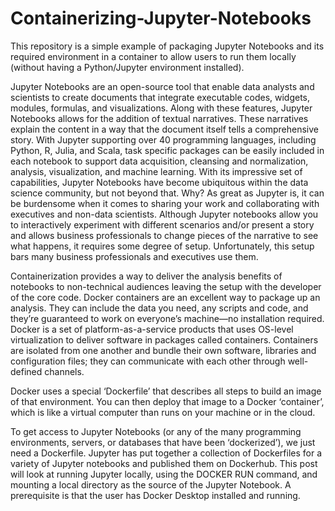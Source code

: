 # Containerizing-Jupyter-Notebooks
This repository is a simple example of packaging Jupyter Notebooks and its required environment in a container to allow users to run them locally (without having a Python/Jupyter environment installed).

Jupyter Notebooks are an open-source tool that enable data analysts and scientists to create documents that integrate executable codes, widgets, modules, formulas, and visualizations. Along with these features, Jupyter Notebooks allows for the addition of textual narratives. These narratives explain the content in a way that the document itself tells a comprehensive story. With Jupyter supporting over 40 programming languages, including Python, R, Julia, and Scala, task specific packages can be easily included in each notebook to support data acquisition, cleansing and normalization, analysis, visualization, and machine learning. With its impressive set of capabilities, Jupyter Notebooks have become ubiquitous within the data science community, but not beyond that. Why? As great as Jupyter is, it can be burdensome when it comes to sharing your work and collaborating with executives and non-data scientists.  Although Jupyter notebooks allow you to interactively experiment with different scenarios and/or present a story and allows business professionals to change pieces of the narrative to see what happens, it requires some degree of setup. Unfortunately, this setup bars many business professionals and executives use them.

Containerization provides a way to deliver the analysis benefits of notebooks to non-technical audiences leaving the setup with the developer of the core code. Docker containers are an excellent way to package up an analysis. They can include the data you need, any scripts and code, and they’re guaranteed to work on everyone’s machine—no installation required.
Docker is a set of platform-as-a-service products that uses OS-level virtualization to deliver software in packages called containers. Containers are isolated from one another and bundle their own software, libraries and configuration files; they can communicate with each other through well-defined channels.

Docker uses a special ‘Dockerfile’ that describes all steps to build an image of that environment. You can then deploy that image to a Docker ‘container’, which is like a virtual computer than runs on your machine or in the cloud.

To get access to Jupyter Notebooks (or any of the many programming environments, servers, or databases that have been ‘dockerized’), we just need a Dockerfile. Jupyter has put together a collection of Dockerfiles for a variety of Jupyter notebooks and published them on Dockerhub.  This post will look at running Jupyter locally, using the DOCKER RUN command, and mounting a local directory as the source of the Jupyter Notebook. A prerequisite is that the user has Docker Desktop installed and running.
